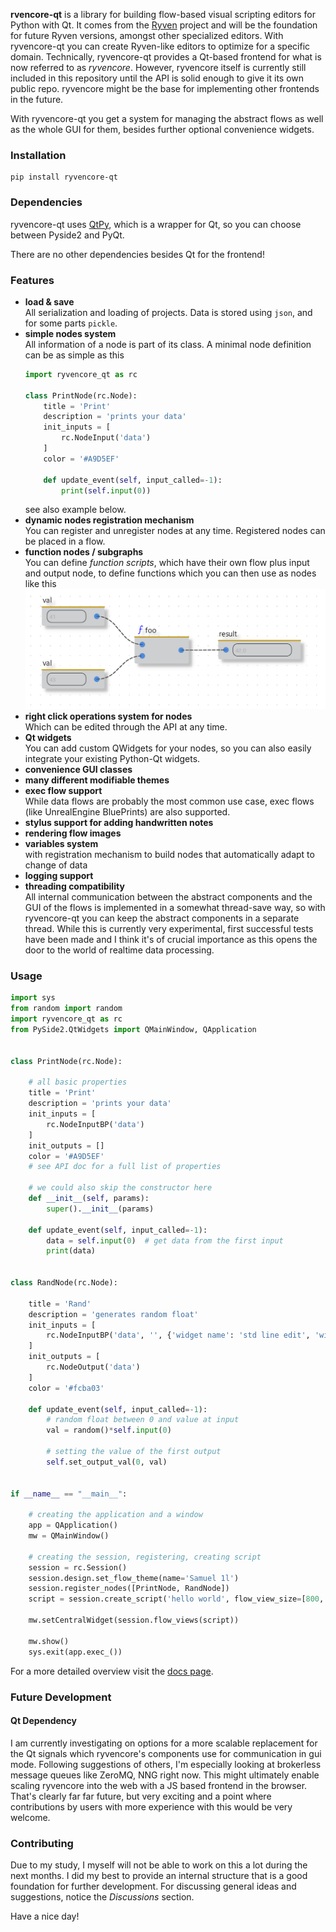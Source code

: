 **rvencore-qt** is a library for building flow-based visual scripting editors for Python with Qt. It comes from the [Ryven](https://github.com/leon-thomm/Ryven) project and will be the foundation for future Ryven versions, amongst other specialized editors. With ryvencore-qt you can create Ryven-like editors to optimize for a specific domain. Technically, ryvencore-qt provides a Qt-based frontend for what is now referred to as *ryvencore*. However, ryvencore itself is currently still included in this repository until the API is solid enough to give it its own public repo. ryvencore might be the base for implementing other frontends in the future.

With ryvencore-qt you get a system for managing the abstract flows as well as the whole GUI for them, besides further optional convenience widgets.

### Installation

```
pip install ryvencore-qt
```

### Dependencies

ryvencore-qt uses [QtPy](https://github.com/spyder-ide/qtpy), which is a wrapper for Qt, so you can choose between Pyside2 and PyQt.

There are no other dependencies besides Qt for the frontend!

### Features

- **load & save**  
All serialization and loading of projects. Data is stored using `json`, and for some parts `pickle`.
- **simple nodes system**  
All information of a node is part of its class. A minimal node definition can be as simple as this
    ```python
    import ryvencore_qt as rc
    
    class PrintNode(rc.Node):
        title = 'Print'
        description = 'prints your data'
        init_inputs = [
            rc.NodeInput('data')
        ]
        color = '#A9D5EF'
    
        def update_event(self, input_called=-1):
            print(self.input(0))
    ```
    see also example below.
- **dynamic nodes registration mechanism**  
You can register and unregister nodes at any time. Registered nodes can be placed in a flow.
- **function nodes / subgraphs**  
You can define *function scripts*, which have their own flow plus input and output node, to define functions which you can then use as nodes like this
    ![](/docs/function_node.png)
- **right click operations system for nodes**  
Which can be edited through the API at any time.
- **Qt widgets**  
You can add custom QWidgets for your nodes, so you can also easily integrate your existing Python-Qt widgets.
- **convenience GUI classes**
- **many different modifiable themes**
- **exec flow support**  
While data flows are probably the most common use case, exec flows (like UnrealEngine BluePrints) are also supported.
- **stylus support for adding handwritten notes**  
- **rendering flow images**
- **variables system**  
with registration mechanism to build nodes that automatically adapt to change of data
- **logging support**  
- **threading compatibility**  
All internal communication between the abstract components and the GUI of the flows is implemented in a somewhat thread-save way, so with ryvencore-qt you can keep the abstract components in a separate thread. While this is currently very experimental, first successful tests have been made and I think it's of crucial importance as this opens the door to the world of realtime data processing.

### Usage

``` python
import sys
from random import random
import ryvencore_qt as rc
from PySide2.QtWidgets import QMainWindow, QApplication


class PrintNode(rc.Node):

    # all basic properties
    title = 'Print'
    description = 'prints your data'
    init_inputs = [
        rc.NodeInputBP('data')
    ]
    init_outputs = []
    color = '#A9D5EF'
    # see API doc for a full list of properties

    # we could also skip the constructor here
    def __init__(self, params):
        super().__init__(params)

    def update_event(self, input_called=-1):
        data = self.input(0)  # get data from the first input
        print(data)


class RandNode(rc.Node):
    
    title = 'Rand'
    description = 'generates random float'
    init_inputs = [
        rc.NodeInputBP('data', '', {'widget name': 'std line edit', 'widget pos': 'besides'})
    ]
    init_outputs = [
        rc.NodeOutput('data')
    ]
    color = '#fcba03'

    def update_event(self, input_called=-1):
        # random float between 0 and value at input
        val = random()*self.input(0)

        # setting the value of the first output
        self.set_output_val(0, val)


if __name__ == "__main__":

    # creating the application and a window
    app = QApplication()
    mw = QMainWindow()

    # creating the session, registering, creating script
    session = rc.Session()
    session.design.set_flow_theme(name='Samuel 1l')
    session.register_nodes([PrintNode, RandNode])
    script = session.create_script('hello world', flow_view_size=[800, 500])

    mw.setCentralWidget(session.flow_views(script))

    mw.show()
    sys.exit(app.exec_())
```

For a more detailed overview visit the [docs page](https://leon-thomm.github.io/ryvencore/).

### Future Development

#### Qt Dependency

I am currently investigating on options for a more scalable replacement for the Qt signals which ryvencore's components use for communication in gui mode. Following suggestions of others, I'm especially looking at brokerless message queues like ZeroMQ, NNG right now. This might ultimately enable scaling ryvencore into the web with a JS based frontend in the browser. That's clearly far far future, but very exciting and a point where contributions by users with more experience with this would be very welcome.

<!--
#### Code Generation

I already made a working code generation prototype for Ryven 2. For Ryven 3 I made a new one, which currently has a (quite solvable) issue in the recursive module import when loading modules that are part of the current package...
-->

### Contributing

Due to my study, I myself will not be able to work on this a lot during the next months. I did my best to provide an internal structure that is a good foundation for further development. For discussing general ideas and suggestions, notice the *Discussions* section.

Have a nice day!